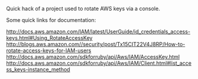 
Quick hack of a project used to rotate AWS keys via a console.

Some quick links for documentation:

http://docs.aws.amazon.com/IAM/latest/UserGuide/id_credentials_access-keys.html#Using_RotateAccessKey
http://blogs.aws.amazon.com//security/post/Tx15CIT22V4J8RP/How-to-rotate-access-keys-for-IAM-users
http://docs.aws.amazon.com/sdkforruby/api/Aws/IAM/AccessKey.html
http://docs.aws.amazon.com/sdkforruby/api/Aws/IAM/Client.html#list_access_keys-instance_method
